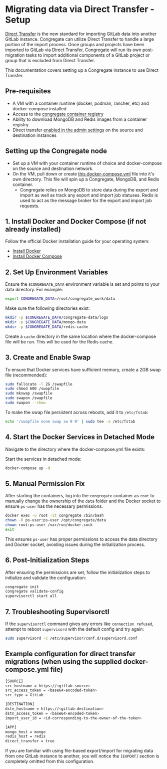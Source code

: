 # Migrating data via Direct Transfer - Setup

[Direct Transfer](https://docs.gitlab.com/ee/api/bulk_imports.html) is the new standard for importing GitLab data into another GitLab instance. Congregate can utilize Direct Transfer to handle a large portion of the import process. Once groups and projects have been imported to GitLab via Direct Transfer, Congregate will run its own post-migration tasks to import additional components of a GitLab project or group that is excluded from Direct Transfer.

This documentation covers setting up a Congregate instance to use Direct Transfer.

## Pre-requisites

- A VM with a container runtime (docker, podman, rancher, etc) and docker-compose installed
- Access to the [congregate container registry](https://gitlab.com/gitlab-org/professional-services-automation/tools/migration/congregate/container_registry/2394823)
- Ability to download MongoDB and Redis images from a container registry
- Direct transfer [enabled in the admin settings](https://docs.gitlab.com/ee/administration/settings/import_and_export_settings.html#configure-allowed-import-sources) on the source and destination instances

## Setting up the Congregate node

- Set up a VM with your container runtime of choice and docker-compose on the source and destination network.
- On the VM, pull down or create [this docker-compose.yml](https://gitlab.com/gitlab-org/professional-services-automation/tools/migration/congregate/-/blob/master/docker/release/docker-compose.yml) file into it's own directory. This file will spin up a Congregate, MongoDB, and Redis container.
  - Congregate relies on MongoDB to store data during the export and import as well as track any export and import job statuses. Redis is used to act as the message broker for the export and import job requests.

## 1. Install Docker and Docker Compose (if not already installed)

Follow the official Docker installation guide for your operating system:

- [Install Docker](https://docs.docker.com/get-docker/)
- [Install Docker Compose](https://docs.docker.com/compose/install/)

## 2. Set Up Environment Variables

Ensure the `$CONGREGATE_DATA` environment variable is set and points to your data directory. For example:

```bash
export CONGREGATE_DATA=/root/congregate_work/data
```

Make sure the following directories exist:

```bash
mkdir -p $CONGREGATE_DATA/congregate-data/logs
mkdir -p $CONGREGATE_DATA/mongo-data
mkdir -p $CONGREGATE_DATA/redis-cache
```

Create a `cache` directory in the same location where the docker-compose file will be run. This will be used for the Redis cache.

## 3. Create and Enable Swap

To ensure that Docker services have sufficient memory, create a 2GB swap file (recommended):

```bash
sudo fallocate -l 2G /swapfile
sudo chmod 600 /swapfile
sudo mkswap /swapfile
sudo swapon /swapfile
sudo swapon --show
```

To make the swap file persistent across reboots, add it to `/etc/fstab`:

```bash
echo '/swapfile none swap sw 0 0' | sudo tee -a /etc/fstab
```

## 4. Start the Docker Services in Detached Mode

Navigate to the directory where the docker-compose.yml file exists:

Start the services in detached mode:

```bash
docker-compose up -d
```

## 5. Manual Permission Fix

After starting the containers, log into the `congregate` container as `root` to manually change the ownership of the `data` folder and the Docker socket to ensure `ps-user` has the necessary permissions.

```bash
docker exec -u root -it congregate /bin/bash
chown -R ps-user:ps-user /opt/congregate/data
chown root:ps-user /var/run/docker.sock
exit
```

This ensures `ps-user` has proper permissions to access the data directory and Docker socket, avoiding issues during the initialization process.

## 6. Post-Initialization Steps

After ensuring the permissions are set, follow the initialization steps to initialize and validate the configuration:

```bash
congregate init
congregate validate-config
supervisorctl start all
```

## 7. Troubleshooting Supervisorctl

If the `supervisorctl` command gives any errors like `connection refused`, attempt to reboot `supervisord` with the default config and try again:

```bash
sudo supervisord -c /etc/supervisor/conf.d/supervisord.conf
```

## Example configuration for direct transfer migrations (when using the supplied docker-compose.yml file)

```bash
[SOURCE]
src_hostname = https://<gitlab-source>
src_access_token = <base64-encoded-token>
src_type = GitLab

[DESTINATION]
dstn_hostname = https://<gitlab-destination>
dstn_access_token = <base64-encoded-token>
import_user_id = <id-corresponding-to-the-owner-of-the-token>

[APP]
mongo_host = mongo
redis_host = redis
direct_transfer = true
```

If you are familiar with using file-based export/import for migrating data from one GitLab instance to another, you will notice the `[EXPORT]` section is completely omitted from this configuration.
